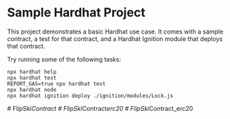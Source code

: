# Sample Hardhat Project

This project demonstrates a basic Hardhat use case. It comes with a sample contract, a test for that contract, and a Hardhat Ignition module that deploys that contract.

Try running some of the following tasks:

```shell
npx hardhat help
npx hardhat test
REPORT_GAS=true npx hardhat test
npx hardhat node
npx hardhat ignition deploy ./ignition/modules/Lock.js
```
#   F l i p S k i _ C o n t r a c t  
 #   F l i p S k i _ C o n t r a c t _ e r c 2 0  
 #   F l i p S k i _ C o n t r a c t _ e r c 2 0  
 